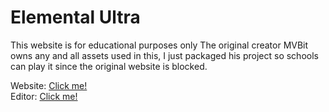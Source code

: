 # Elemental Ultra

This website is for educational purposes only
The original creator MVBit owns any and all assets used in this,
I just packaged his project so schools can play it since the original website is blocked.

Website: [Click me!](https://schoolgames-512.github.io/ElementalUltra.github.io/) <br> 
Editor: [Click me!](https://schoolgames-512.github.io/ElementalUltra/editor/)

